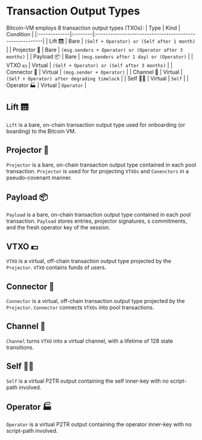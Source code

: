 # Transaction Output Types
Bitcoin-VM employs 8 transaction output types (TXOs):
| Type         | Kind    |  Condition                                              |
|:-------------|:--------|:--------------------------------------------------------|
| Lift 🛗      | Bare    | `(Self + Operator) or (Self after 1 month)`             | 
| Projector 🎥 | Bare    | `(msg.senders + Operator) or (Operator after 3 months)` |
| Payload 📦   | Bare    | `(msg.senders after 1 day) or (Operator)`               |
| VTXO 💵      | Virtual | `(Self + Operator) or (Self after 3 months)`            |
| Connector 🔌 | Virtual | `(msg.sender + Operator)`                               |
| Channel 👥   | Virtual | `(Self + Operator) after degrading timelock`            |
| Self 👨‍💻      | Virtual | `Self`                                                  |
| Operator 🏭  | Virtual | `Operator`                                              |
## Lift 🛗
`Lift` is a bare, on-chain transaction output type used for onboarding (or boarding) to the Bitcoin VM.

## Projector 🎥
`Projector` is a bare, on-chain transaction output type contained in each pool transaction.  `Projector` is used for for projecting `VTXOs` and `Conenctors` in a pseudo-covenant manner.

## Payload 📦
`Payload` is a bare, on-chain transaction output type contained in each pool transaction.  `Payload` stores entries, projector signatures, s commitments, and the fresh operator key of the session.

## VTXO 💵
`VTXO` is a virtual, off-chain transaction output type projected by the `Projector`.  `VTXO` contains funds of users.

## Connector 🔌
`Connector` is a virtual, off-chain transaction output type projected by the `Projector`.  `Connector` connects `VTXOs` into pool transactions.

## Channel 👥
`Channel` turns `VTXO` into a virtual channel, with a lifetime of 128 state transitions.

## Self 👨‍💻
`Self` is a virtual P2TR output containing the self inner-key with no script-path involved.

## Operator 🏭
`Operator` is a virtual P2TR output containing the operator inner-key with no script-path involved.